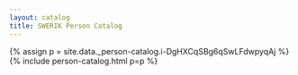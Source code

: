 ```yaml
---
layout: catalog
title: SWERIK Person Catalog
---
```

{% assign p = site.data._person-catalog.i-DgHXCqSBg6qSwLFdwpyqAj %}
{% include person-catalog.html p=p %}

